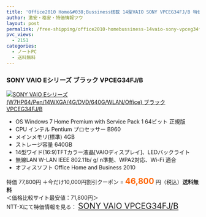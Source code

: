```yaml
---
title: 'Office2010 Home&#038;Bussiness搭載 14型VAIO SONY VPCEG34FJ/B 特価46,800円！送料無料！'
author: 激安・格安・特価情報ツウ
layout: post
permalink: /free-shipping/office2010-homebussiness-14vaio-sony-vpceg34fjb-46800.html
pvc_views:
  - 2151
categories:
  - ノートPC
  - 送料無料
---
```

### SONY VAIO Eシリーズ ブラック VPCEG34FJ/B

<div class="img-bg2 img_L">
  <a href="http://px.a8.net/svt/ejp?a8mat=ZYP6S+8IMA3E+S1Q+BWGDT&a8ejpredirect=http://nttxstore.jp/_II_SN13882166" target="_blank" title="SONY VAIO Eシリーズ (W7HP64/Pen/14WXGA/4G/DVD/640G/WLAN/Office) ブラック VPCEG34FJ/B"><img src="http://i2.wp.com/image.nttxstore.jp/l2_images/S/SN/SN13882166.jpg?resize=120%2C120" border="0" alt="SONY VAIO Eシリーズ (W7HP64/Pen/14WXGA/4G/DVD/640G/WLAN/Office) ブラック VPCEG34FJ/B" style="border: 0pt none;" data-recalc-dims="1" /></a>
</div>

<!--more-->

  * OS Windows 7 Home Premium with Service Pack 1 64ビット 正規版
  * CPU インテル Pentium プロセッサー B960
  * メインメモリ(標準) 4GB
  * ストレージ容量 640GB
  * 14型ワイド(16:9)TFTカラー液晶[VAIOディスプレイ]、LEDバックライト
  * 無線LAN W-LAN IEEE 802.11b/ g/ n準拠、WPA2対応、Wi-Fi 適合
  * オフィスソフト Office Home and Business 2010

特価 77,800円 ＋今だけ10,000円割引クーポン = <span style="color: #ff6600; font-size: 150%;"><strong>46,800</strong></span> 円（税込）**送料無料**  
＜価格比較サイト最安値：71,800円＞  
NTT-Xにて特価情報を見る： <span style="font-size: 150%;"><a href="http://px.a8.net/svt/ejp?a8mat=ZYP6S+8IMA3E+S1Q+BWGDT&a8ejpredirect=http://nttxstore.jp/_II_SN13882166" target="_blank">SONY VAIO VPCEG34FJ/B</a></span>